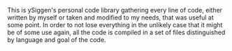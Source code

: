 This is ySiggen's personal code library gathering every line of code, either written by myself or taken and modified to my needs, that was useful at some point.
In order to not lose everything in the unlikely case that it might be of some use again,
all the code is compiled in a set of files distinguished by language and goal of the code.
